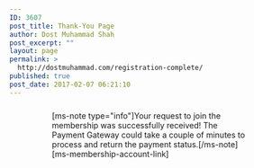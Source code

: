 ```yaml
---
ID: 3607
post_title: Thank-You Page
author: Dost Muhammad Shah
post_excerpt: ""
layout: page
permalink: >
  http://dostmuhammad.com/registration-complete/
published: true
post_date: 2017-02-07 06:21:10
---
```

<div class="centered" style="margin: auto; width: 70%; padding: 10px;">[ms-note type="info"]Your request to join the membership was successfully received!
The Payment Gateway could take a couple of minutes to process and return the payment status.[/ms-note]
[ms-membership-account-link]</div>